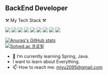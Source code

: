 ## BackEnd Developer 


⚒️ My Tech Stack ⚒️

<img src="https://img.shields.io/badge/C++-00599C?style=flat-square&logo=C%2B%2B&logoColor=yellow"/></a>
<img src="https://img.shields.io/badge/C-A8B9CC?style=flat-square&logo=C&logoColor=black"/></a>
<img src="https://img.shields.io/badge/Java-007396?style=flat-square&logo=java&logoColor=black&color=yellow"/></a>
<img src="https://img.shields.io/badge/Kotlin-0095D5?style=flat-square&logo=Kotlin&logoColor=blueviolet&color=black"/></a>
<img src="https://img.shields.io/badge/MySQL-4479A1?style=flat-square&logo=MySQL&logoColor=blue&color=white"/></a>
<img src="https://img.shields.io/badge/Android-3DDC84?style=flat-square&logo=Android&logoColor=black&color=brightgreen"/></a>
<img src="https://img.shields.io/badge/Spring-6DB33F?style=flat-square&logo=Spring&logoColor=white&color=green"/></a>
<img src="https://img.shields.io/badge/Python-3766AB?style=flat-square&logo=Python&logoColor=white"/></a>
<img src="https://img.shields.io/badge/vue.js-4FC08D?style=flat-square&logo=Vue.js&logoColor=white"/></a>


[![Anurag's GitHub stats](https://github-readme-stats.vercel.app/api?username=Thirdsense3)](https://github.com/anuraghazra/github-readme-stats)
<br/>
[![Solved.ac 프로필](http://mazassumnida.wtf/api/v2/generate_badge?boj=myu1231)](https://solved.ac/myu1231)


- 🌱 I’m currently learning Spring, Java.
- I want to learn about Everything.
- 📫 How to reach me: miyu2095@gmail.com

<!--
**Thirdsense3/Thirdsense3** is a ✨ _special_ ✨ repository because its `README.md` (this file) appears on your GitHub profile.

Here are some ideas to get you started:

- 🔭 I’m currently working on ...
- 🌱 I’m currently learning ...
- 👯 I’m looking to collaborate on ...
- 🤔 I’m looking for help with ...
- 💬 Ask me about ...
- 📫 How to reach me: ...
- 😄 Pronouns: ...
- ⚡ Fun fact: ...
-->
